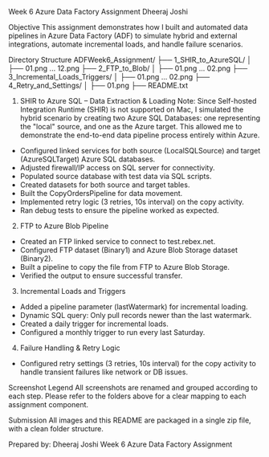 Week 6 Azure Data Factory Assignment
Dheeraj Joshi

Objective
This assignment demonstrates how I built and automated data pipelines in Azure Data Factory (ADF) to simulate hybrid and external integrations, automate incremental loads, and handle failure scenarios.

Directory Structure
ADFWeek6_Assignment/
├── 1_SHIR_to_AzureSQL/
│   ├── 01.png ... 12.png
├── 2_FTP_to_Blob/
│   ├── 01.png ... 02.png
├── 3_Incremental_Loads_Triggers/
│   ├── 01.png ... 02.png
├── 4_Retry_and_Settings/
│   ├── 01.png
├── README.txt

1. SHIR to Azure SQL – Data Extraction & Loading
Note: Since Self-hosted Integration Runtime (SHIR) is not supported on Mac, I simulated the hybrid scenario by creating two Azure SQL Databases: one representing the "local" source, and one as the Azure target. This allowed me to demonstrate the end-to-end data pipeline process entirely within Azure.

- Configured linked services for both source (LocalSQLSource) and target (AzureSQLTarget) Azure SQL databases.
- Adjusted firewall/IP access on SQL server for connectivity.
- Populated source database with test data via SQL scripts.
- Created datasets for both source and target tables.
- Built the CopyOrdersPipeline for data movement.
- Implemented retry logic (3 retries, 10s interval) on the copy activity.
- Ran debug tests to ensure the pipeline worked as expected.

2. FTP to Azure Blob Pipeline
- Created an FTP linked service to connect to test.rebex.net.
- Configured FTP dataset (Binary1) and Azure Blob Storage dataset (Binary2).
- Built a pipeline to copy the file from FTP to Azure Blob Storage.
- Verified the output to ensure successful transfer.

3. Incremental Loads and Triggers
- Added a pipeline parameter (lastWatermark) for incremental loading.
- Dynamic SQL query: Only pull records newer than the last watermark.
- Created a daily trigger for incremental loads.
- Configured a monthly trigger to run every last Saturday.

4. Failure Handling & Retry Logic
- Configured retry settings (3 retries, 10s interval) for the copy activity to handle transient failures like network or DB issues.

Screenshot Legend
All screenshots are renamed and grouped according to each step. Please refer to the folders above for a clear mapping to each assignment component.

Submission
All images and this README are packaged in a single zip file, with a clean folder structure.

Prepared by:
Dheeraj Joshi
Week 6 Azure Data Factory Assignment
